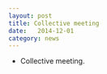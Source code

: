 ```yaml
---
layout: post
title: Collective meeting
date:   2014-12-01
category: news
---
```


* Collective meeting.